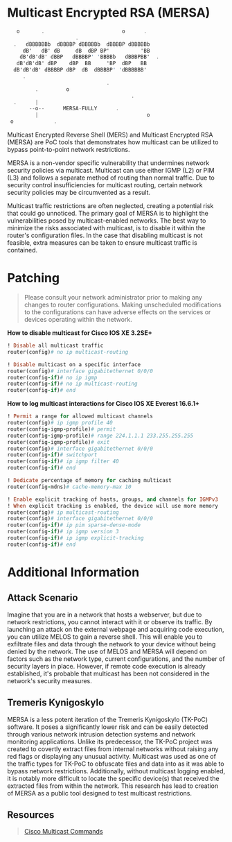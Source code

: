 # Multicast Encrypted RSA (MERSA)
```csharp
   o       .                         o      .
                      .
  .   dBBBBBBb  dBBBBP dBBBBBb  dBBBBP dBBBBBb 
     dB'   dB' dB     dB  dBP BP'          'BB 
    dB'dB'dB' dBBP   dBBBBP' 'BBBBb   dBBBPBB'  .
   dB'dB'dB' dBP    dBP  BB     'BP  dBP   BB 
  dB'dB'dB' dBBBBP dBP  dB  dBBBBP' 'dBBBBBB' 
     .                                          
                                .
         .         o    
                                        .
  .      |      
       --o--      MERSA-FULLY      .
         |                                   o
 o             .
```

Multicast Encrypted Reverse Shell (MERS) and Multicast Encrypted RSA (MERSA) are PoC tools that demonstrates how multicast can be utilized to bypass point-to-point network restrictions.

MERSA is a non-vendor specific vulnerability that undermines network security policies via multicast. Multicast can use either IGMP (L2) or PIM (L3) and follows a separate method of routing than normal traffic. Due to security control insufficiencies for multicast routing, certain network security policies may be circumvented as a result.

Multicast traffic restrictions are often neglected, creating a potential risk that could go unnoticed. The primary goal of MERSA is to highlight the vulnerabilities posed by multicast-enabled networks. The best way to minimize the risks associated with multicast, is to disable it within the router's configuration files. In the case that disabling multicast is not feasible, extra measures can be taken to ensure multicast traffic is contained.

# Patching

> Please consult your network administrator prior to making any changes to router configurations. Making unscheduled modifications to the configurations can have adverse effects on the services or devices operating within the network.

**How to disable multicast for Cisco IOS XE 3.2SE+**

```ruby
! Disable all multicast traffic
router(config)# no ip multicast-routing

! Disable multicast on a specific interface
router(config)# interface gigabitethernet 0/0/0
router(config-if)# no ip igmp
router(config-if)# no ip multicast-routing
router(config-if)# end
```

**How to log multicast interactions for Cisco IOS XE Everest 16.6.1+**
```ruby
! Permit a range for allowed multicast channels
router(config)# ip igmp profile 40
router(config-igmp-profile)# permit
router(config-igmp-profile)# range 224.1.1.1 233.255.255.255
router(config-igmp-profile)# exit
router(config)# interface gigabitethernet 0/0/0
router(config-if)# switchport
router(config-if)# ip igmp filter 40
router(config-if)# end

! Dedicate percentage of memory for caching multicast
router(config-mdns)# cache-memory-max 10

! Enable explicit tracking of hosts, groups, and channels for IGMPv3
! When explicit tracking is enabled, the device will use more memory
router(config)# ip multicast-routing
router(config)# interface gigabitethernet 0/0/0
router(config-if)# ip pim sparse-dense-mode 
router(config-if)# ip igmp version 3 
router(config-if)# ip igmp explicit-tracking
router(config-if)# end

```

# Additional Information

## Attack Scenario
Imagine that you are in a network that hosts a webserver, but due to network restrictions, you cannot interact with it or observe its traffic. By launching an attack on the external webpage and acquiring code execution, you can utilize MELOS to gain a reverse shell. This will enable you to exfiltrate files and data through the network to your device without being denied by the network. The use of MELOS and MERSA will depend on factors such as the network type, current configurations, and the number of security layers in place. However, if remote code execution is already established, it's probable that multicast has been not considered in the network's security measures.

## Tremeris Kynigoskylo
MERSA is a less potent iteration of the Tremeris Kynigoskylo (TK-PoC) software. It poses a significantly lower risk and can be easily detected through various network intrusion detection systems and network monitoring applications. Unlike its predecessor, the TK-PoC project was created to covertly extract  files from internal networks without raising any red flags or displaying any unusual activity.
Multicast was used as one of the traffic types for TK-PoC to obfuscate files and data into as it was able to bypass network restrictions.
Additionally, without multicast logging enabled, it is notably more difficult to locate the specific device(s) that received the extracted files from within the network. This research has lead to creation of MERSA as a public tool designed to test multicast restrictions.

## Resources

> [Cisco Multicast Commands](https://www.cisco.com/c/en/us/td/docs/switches/lan/catalyst3850/software/release/16-12/command_reference/b_1612_3850_cr/ip_multicast_routing_commands.html)
